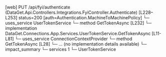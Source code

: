 [web] PUT /api/fyi/authenticate  (DataGet.Api.Controllers.Integrations.FyiController.Authenticate)  [L228–L253] status=200 [auth=Authentication.MachineToMachinePolicy]
  └─ uses_service UserTokenService
    └─ method GetTokenAsync [L232]
      └─ implementation DataGet.Connections.App.Services.UserTokenService.GetTokenAsync [L11-L81]
        └─ uses_service ConnectionContextProvider
          └─ method GetTokenAsync [L28]
            └─ ... (no implementation details available)
  └─ impact_summary
    └─ services 1
      └─ UserTokenService

